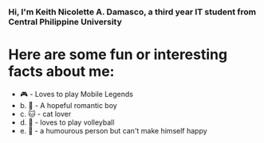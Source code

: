 ### Hi, I'm Keith Nicolette A. Damasco, a third year IT student from Central Philippine University 
# Here are some fun or interesting facts about me:
- 🎮 - Loves to play Mobile Legends
- b. 🥰 - A hopeful romantic boy 
- c. 🐱 - cat lover
- d. 🏐 - loves to play volleyball 
- e. 🤡 - a humourous person but can't make himself happy
